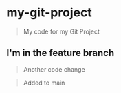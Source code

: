 ﻿# my-git-project


> My code for my Git Project 

## I'm in the feature branch 

> Another code change

> Added to main
